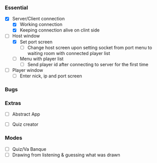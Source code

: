 ### Essential
- [x] Server/Client connection
    - [x] Working connection
    - [x] Keeping connection alive on clint side
- [ ] Host window
    - [x] Set port screen
        - [ ] Change host screen upon setting socket from port menu to waiting room with connected player list
    - [ ] Menu with player list
        - [ ] Send player id after connecting to server for the first time
- [ ] Player window
    - [ ] Enter nick, ip and port screen

### Bugs


### Extras
- [ ] Abstract App
- [ ] Quiz creator


### Modes 
- [ ] Quiz/Va Banque
- [ ] Drawing from listening & guessing what was drawn
